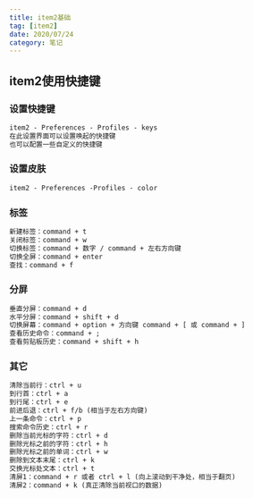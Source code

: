 ```yaml
---
title: item2基础
tag: [item2]
date: 2020/07/24
category: 笔记
---
```


## item2使用快捷键

### 设置快捷键
```html
item2 - Preferences - Profiles - keys
在此设置界面可以设置唤起的快捷键
也可以配置一些自定义的快捷键
```

### 设置皮肤
```html
item2 - Preferences -Profiles - color
```

### 标签
```html
新建标签：command + t
关闭标签：command + w
切换标签：command + 数字 / command + 左右方向键
切换全屏：command + enter
查找：command + f
```

### 分屏
```html
垂直分屏：command + d
水平分屏：command + shift + d
切换屏幕：command + option + 方向键 command + [ 或 command + ]
查看历史命令：command + ;
查看剪贴板历史：command + shift + h
```

### 其它
```html
清除当前行：ctrl + u
到行首：ctrl + a
到行尾：ctrl + e
前进后退：ctrl + f/b (相当于左右方向键)
上一条命令：ctrl + p
搜索命令历史：ctrl + r
删除当前光标的字符：ctrl + d
删除光标之前的字符：ctrl + h
删除光标之前的单词：ctrl + w
删除到文本末尾：ctrl + k
交换光标处文本：ctrl + t
清屏1：command + r 或者 ctrl + l (向上滚动到干净处，相当于翻页)
清屏2：command + k (真正清除当前视口的数据)
```
